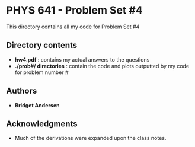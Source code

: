 # PHYS 641 - Problem Set #4

This directory contains all my code for Problem Set #4

## Directory contents
* **hw4.pdf** : contains my actual answers to the questions
* **./prob#/ directories** : contain the code and plots outputted by my code for problem number #

## Authors

* **Bridget Andersen**

## Acknowledgments

* Much of the derivations were expanded upon the class notes.
